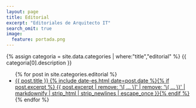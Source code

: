 ```yaml
---
layout: page
title: Editorial
excerpt: "Editoriales de Arquitecto IT"
search_omit: true
image:
  feature: portada.png
---
```


{% assign categoria = site.data.categories | where:"title","editorial" %}
{{ categoria[0].description }}

<ul class="post-list">
{% for post in site.categories.editorial %}
  <li><article><a href="{{ site.url }}{{ post.url }}">{{ post.title }} <span class="entry-date"><time datetime="{{ post.date | date_to_xmlschema }}">{% include date-es.html date=post.date %}</time></span>{% if post.excerpt %} <span class="excerpt">{{ post.excerpt | remove: '\[ ... \]' | remove: '\( ... \)' | markdownify | strip_html | strip_newlines | escape_once }}</span>{% endif %}</a></article></li>
{% endfor %}
</ul>

